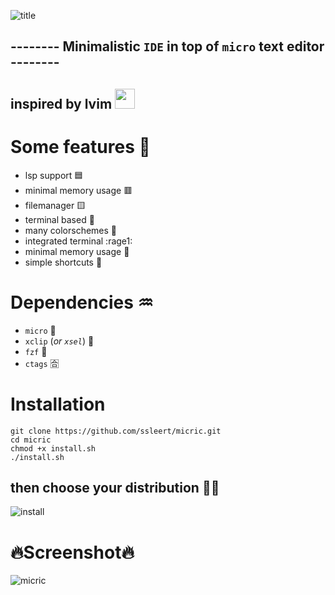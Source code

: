 ![title](https://media.discordapp.net/attachments/955362477137362954/969706886423281765/nmGv0T7U_4x.png?raw=true)
## -------- Minimalistic `IDE` in top of `micro` text editor -------- 
## inspired by lvim   <img src="https://media.discordapp.net/attachments/955362477137362954/969692269991047178/82431193.png?raw=true" width="32px">
# Some features :muscle:
- lsp support 🟦
- minimal memory usage 🟥
- filemanager 🟨
- terminal based 💚
- many colorschemes 🌈
- integrated terminal :rage1:
- minimal memory usage 🐏
- simple shortcuts 🤬
# Dependencies ♒
- `micro` 🥇
- `xclip` (*or `xsel`*) 🥈
- `fzf` 🥉
- `ctags` 🈴
# Installation
```fish
git clone https://github.com/ssleert/micric.git
cd micric
chmod +x install.sh
./install.sh
```
## then choose your distribution 👨‍🦲
![install](https://cdn.discordapp.com/attachments/955362477137362954/969694168425300035/2022-04-29_23-18.png?raw=true)
# 🔥Screenshot🔥
![micric](https://cdn.discordapp.com/attachments/955362477137362954/969686986770227210/2022-04-29_22-49.png?raw=true)
